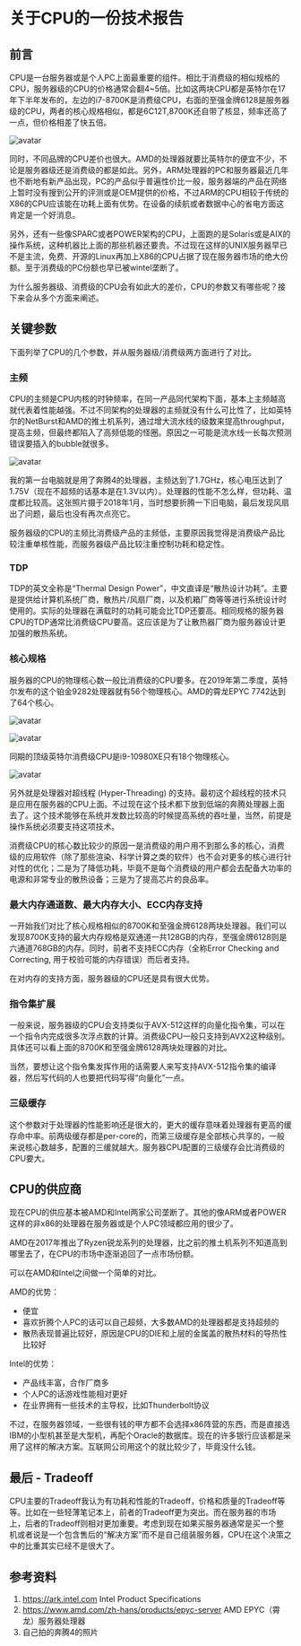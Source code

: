 # 关于CPU的一份技术报告

## 前言

CPU是一台服务器或是个人PC上面最重要的组件。相比于消费级的相似规格的CPU，服务器级的CPU的价格通常会翻4~5倍。比如这两块CPU都是英特尔在17年下半年发布的，左边的i7-8700K是消费级CPU，右面的至强金牌6128是服务器级的CPU，两者的核心规格相似，都是6C12T,8700K还自带了核显，频率还高了一点，但价格相差了快五倍。

![avatar](./desktop-server-comparison.png "消费级-服务器级CPU参数对比")

同时，不同品牌的CPU差价也很大。AMD的处理器就要比英特尔的便宜不少，不论是服务器级还是消费级的都是如此。另外，ARM处理器的PC和服务器最近几年也不断地有新产品出现，PC的产品似乎普遍性价比一般，服务器端的产品在网络上暂时没有搜到公开的评测或是OEM提供的价格，不过ARM的CPU相较于传统的X86的CPU应该能在功耗上面有优势。在设备的续航或者数据中心的省电方面这肯定是一个好消息。

另外，还有一些像SPARC或者POWER架构的CPU，上面跑的是Solaris或是AIX的操作系统，这种机器比上面的那些机器还要贵。不过现在这样的UNIX服务器早已不是主流，免费、开源的Linux再加上X86的CPU占据了现在服务器市场的绝大份额。至于消费级的PC份额也早已被wintel垄断了。

为什么服务器级、消费级的CPU会有如此大的差价，CPU的参数又有哪些呢？接下来会从多个方面来阐述。

## 关键参数

下面列举了CPU的几个参数，并从服务器级/消费级两方面进行了对比。

### 主频

CPU的主频是CPU内核的时钟频率，在同一产品同代架构下面，基本上主频越高就代表着性能越强。不过不同架构的处理器的主频就没有什么可比性了，比如英特尔的NetBurst和AMD的推土机系列，通过增大流水线的级数来提高throughput，提高主频，但最终都陷入了高频低能的怪圈。原因之一可能是流水线一长每次预测错误要插入的bubble就很多。

![avatar](./pentium4.jpg "我的第一块CPU")

我的第一台电脑就是用了奔腾4的处理器，主频达到了1.7GHz，核心电压达到了1.75V（现在不超频的话基本是在1.3V以内）。处理器的性能不怎么样，但功耗、温度都比较高。这张照片摄于2018年1月，当时想要折腾一下旧电脑，最后发现风扇出了问题，最后也没有再次点亮它。

服务器级的CPU的主频比消费级产品的主频低，主要原因我觉得是消费级产品比较注重单核性能，而服务器级产品比较注重控制功耗和稳定性。

### TDP

TDP的英文全称是“Thermal Design Power”，中文直译是“散热设计功耗”。主要是提供给计算机系统厂商，散热片/风扇厂商，以及机箱厂商等等进行系统设计时使用的。实际的处理器在满载时的功耗可能会比TDP还要高。相同规格的服务器CPU的TDP通常比消费级CPU要高。这应该是为了让散热器厂商为服务器设计更加强的散热系统。

### 核心规格

服务器的CPU的物理核心数一般比消费级的CPU要多。在2019年第二季度，英特尔发布的这个铂金9282处理器就有56个物理核心。AMD的霄龙EPYC 7742达到了64个核心。

![avatar](./xeon9282.jpg "至强铂金9282")

![avatar](./epyc7742.jpg "AMD EPYC 7742")

同期的顶级英特尔消费级CPU是i9-10980XE只有18个物理核心。

![avatar](./10980xe.jpg "i9-10980XE")

另外就是处理器对超线程 (Hyper-Threading) 的支持。最初这个超线程的技术只是应用在服务器的CPU上面。不过现在这个技术都下放到低端的奔腾处理器上面去了。这个技术能够在系统并发数比较高的时候提高系统的吞吐量，当然，前提是操作系统必须要支持这项技术。

消费级CPU的核心数比较少的原因一是消费级的用户用不到那么多的核心，消费级的应用软件（除了那些渲染、科学计算之类的软件）也不会对更多的核心进行针对性的优化；二是为了降低功耗，毕竟不是每个消费级的用户都会去配备大功率的电源和非常专业的散热设备；三是为了提高芯片的良品率。

### 最大内存通道数、最大内存大小、ECC内存支持

一开始我们对比了核心规格相似的8700K和至强金牌6128两块处理器。我们可以发现8700K支持的最大内存规格是双通道一共128GB的内存，至强金牌6128则是六通道768GB的内存。同时，前者不支持ECC内存（全称Error Checking and Correcting, 用于校验可能的内存错误）而后者支持。

在对内存的支持方面，服务器级的CPU还是具有很大优势。

### 指令集扩展

一般来说，服务器级的CPU会支持类似于AVX-512这样的向量化指令集，可以在一个指令内完成很多次浮点数的计算。消费级CPU一般只支持到AVX2这种级别。具体还可以看上面的8700K和至强金牌6128两块处理器的对比。

当然，要想让这个指令集发挥作用的话需要人来写支持AVX-512指令集的编译器，然后写代码的人也要把代码写得“向量化”一点。

### 三级缓存

这个参数对于处理器的性能影响还是很大的，更大的缓存意味着处理器有更高的缓存命中率。前两级缓存都是per-core的，而第三级缓存是全部核心共享的，一般来说核心数越多，配置的三缓就越大。服务器CPU配置的三级缓存会比消费级的CPU要大。

## CPU的供应商

现在CPU的供应基本被AMD和Intel两家公司垄断了。其他的像ARM或者POWER这样的非x86的处理器在服务器或是个人PC领域都应用的很少了。

AMD在2017年推出了Ryzen锐龙系列的处理器，比之前的推土机系列不知道高到哪里去了，在CPU的市场中逐渐追回了一点市场份额。

可以在AMD和Intel之间做一个简单的对比。

AMD的优势：

 * 便宜
 * 喜欢折腾个人PC的话可以自己超频，大多数AMD的处理器都是支持超频的
 * 散热表现普遍比较好，原因是CPU的DIE和上层的金属盖的散热材料的导热性比较好

Intel的优势：

 * 产品线丰富，合作厂商多
 * 个人PC的话游戏性能相对更好
 * 在业界拥有一些技术的主导权，比如Thunderbolt协议

不过，在服务器领域，一些很有钱的甲方都不会选择x86阵营的东西，而是直接选IBM的小型机甚至是大型机，再配个Oracle的数据库。现在的许多银行应该都是采用了这样的解决方案。互联网公司用这个的就比较少了，毕竟没什么钱。

## 最后 - Tradeoff

CPU主要的Tradeoff我认为有功耗和性能的Tradeoff，价格和质量的Tradeoff等等。比如在一些轻薄笔记本上，前者的Tradeoff更为突出。而在服务器的市场上，后者的Tradeoff则相对更加重要。考虑到现在如果买服务器通常是买一个整机或者说是一个包含售后的“解决方案”而不是自己组装服务器，CPU在这个决策之中的比重其实已经不是很大了。

## 参考资料

1. https://ark.intel.com Intel Product Specifications
2. https://www.amd.com/zh-hans/products/epyc-server AMD EPYC（霄龙）服务器处理器
3. 自己拍的奔腾4的照片

